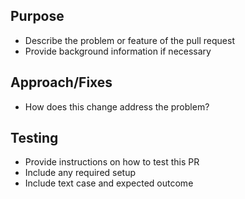 ## Purpose
* Describe the problem or feature of the pull request
* Provide background information if necessary

## Approach/Fixes
* How does this change address the problem?

## Testing
* Provide instructions on how to test this PR
* Include any required setup
* Include text case and expected outcome
